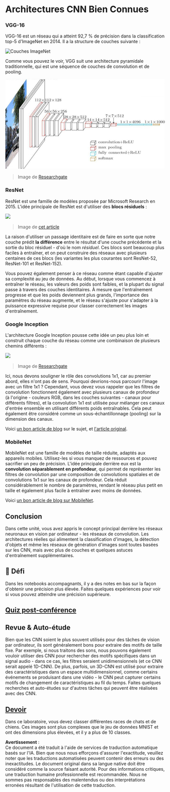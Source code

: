 # Architectures CNN Bien Connues

### VGG-16

VGG-16 est un réseau qui a atteint 92,7 % de précision dans la classification top-5 d'ImageNet en 2014. Il a la structure de couches suivante :

![Couches ImageNet](../../../../../translated_images/vgg-16-arch1.d901a5583b3a51baeaab3e768567d921e5d54befa46e1e642616c5458c934028.fr.jpg)

Comme vous pouvez le voir, VGG suit une architecture pyramidale traditionnelle, qui est une séquence de couches de convolution et de pooling.

![Pyramide ImageNet](../../../../../translated_images/vgg-16-arch.64ff2137f50dd49fdaa786e3f3a975b3f22615efd13efb19c5d22f12e01451a1.fr.jpg)

> Image de [Researchgate](https://www.researchgate.net/figure/Vgg16-model-structure-To-get-the-VGG-NIN-model-we-replace-the-2-nd-4-th-6-th-7-th_fig2_335194493)

### ResNet

ResNet est une famille de modèles proposée par Microsoft Research en 2015. L'idée principale de ResNet est d'utiliser des **blocs résiduels** :

<img src="images/resnet-block.png" width="300"/>

> Image de [cet article](https://arxiv.org/pdf/1512.03385.pdf)

La raison d'utiliser un passage identitaire est de faire en sorte que notre couche prédit **la différence** entre le résultat d'une couche précédente et la sortie du bloc résiduel - d'où le nom *résiduel*. Ces blocs sont beaucoup plus faciles à entraîner, et on peut construire des réseaux avec plusieurs centaines de ces blocs (les variantes les plus courantes sont ResNet-52, ResNet-101 et ResNet-152).

Vous pouvez également penser à ce réseau comme étant capable d'ajuster sa complexité au jeu de données. Au début, lorsque vous commencez à entraîner le réseau, les valeurs des poids sont faibles, et la plupart du signal passe à travers des couches identitaires. À mesure que l'entraînement progresse et que les poids deviennent plus grands, l'importance des paramètres du réseau augmente, et le réseau s'ajuste pour s'adapter à la puissance expressive requise pour classer correctement les images d'entraînement.

### Google Inception

L'architecture Google Inception pousse cette idée un peu plus loin et construit chaque couche du réseau comme une combinaison de plusieurs chemins différents :

<img src="images/inception.png" width="400"/>

> Image de [Researchgate](https://www.researchgate.net/figure/Inception-module-with-dimension-reductions-left-and-schema-for-Inception-ResNet-v1_fig2_355547454)

Ici, nous devons souligner le rôle des convolutions 1x1, car au premier abord, elles n'ont pas de sens. Pourquoi devrions-nous parcourir l'image avec un filtre 1x1 ? Cependant, vous devez vous rappeler que les filtres de convolution fonctionnent également avec plusieurs canaux de profondeur (à l'origine - couleurs RGB, dans les couches suivantes - canaux pour différents filtres), et la convolution 1x1 est utilisée pour mélanger ces canaux d'entrée ensemble en utilisant différents poids entraînables. Cela peut également être considéré comme un sous-échantillonnage (pooling) sur la dimension des canaux.

Voici [un bon article de blog](https://medium.com/analytics-vidhya/talented-mr-1x1-comprehensive-look-at-1x1-convolution-in-deep-learning-f6b355825578) sur le sujet, et [l'article original](https://arxiv.org/pdf/1312.4400.pdf).

### MobileNet

MobileNet est une famille de modèles de taille réduite, adaptés aux appareils mobiles. Utilisez-les si vous manquez de ressources et pouvez sacrifier un peu de précision. L'idée principale derrière eux est la **convolution séparablement en profondeur**, qui permet de représenter les filtres de convolution par une composition de convolutions spatiales et de convolutions 1x1 sur les canaux de profondeur. Cela réduit considérablement le nombre de paramètres, rendant le réseau plus petit en taille et également plus facile à entraîner avec moins de données.

Voici [un bon article de blog sur MobileNet](https://medium.com/analytics-vidhya/image-classification-with-mobilenet-cc6fbb2cd470).

## Conclusion

Dans cette unité, vous avez appris le concept principal derrière les réseaux neuronaux en vision par ordinateur - les réseaux de convolution. Les architectures réelles qui alimentent la classification d'images, la détection d'objets et même les réseaux de génération d'images sont toutes basées sur les CNN, mais avec plus de couches et quelques astuces d'entraînement supplémentaires.

## 🚀 Défi

Dans les notebooks accompagnants, il y a des notes en bas sur la façon d'obtenir une précision plus élevée. Faites quelques expériences pour voir si vous pouvez atteindre une précision supérieure.

## [Quiz post-conférence](https://red-field-0a6ddfd03.1.azurestaticapps.net/quiz/207)

## Revue & Auto-étude

Bien que les CNN soient le plus souvent utilisés pour des tâches de vision par ordinateur, ils sont généralement bons pour extraire des motifs de taille fixe. Par exemple, si nous traitons des sons, nous pouvons également vouloir utiliser des CNN pour rechercher des motifs spécifiques dans un signal audio - dans ce cas, les filtres seraient unidimensionnels (et ce CNN serait appelé 1D-CNN). De plus, parfois, un 3D-CNN est utilisé pour extraire des caractéristiques dans un espace multidimensionnel, comme certains événements se produisant dans une vidéo - le CNN peut capturer certains motifs de changement de caractéristiques au fil du temps. Faites quelques recherches et auto-études sur d'autres tâches qui peuvent être réalisées avec des CNN.

## [Devoir](lab/README.md)

Dans ce laboratoire, vous devez classer différentes races de chats et de chiens. Ces images sont plus complexes que le jeu de données MNIST et ont des dimensions plus élevées, et il y a plus de 10 classes.

**Avertissement** :  
Ce document a été traduit à l'aide de services de traduction automatique basés sur l'IA. Bien que nous nous efforçons d'assurer l'exactitude, veuillez noter que les traductions automatisées peuvent contenir des erreurs ou des inexactitudes. Le document original dans sa langue native doit être considéré comme la source faisant autorité. Pour des informations critiques, une traduction humaine professionnelle est recommandée. Nous ne sommes pas responsables des malentendus ou des interprétations erronées résultant de l'utilisation de cette traduction.